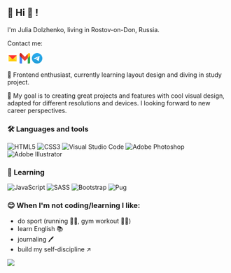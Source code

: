 👩 Hi 👋 ! 
------------------------
I'm Julia Dolzhenko, living in Rostov-on-Don, Russia.

Contact me:

<a href="mailto:kaomo@yandex.ru" target="_blank"><img src="assets/Yandex_Mail_icon.svg" width="24" height="24" alt="kaomo@yandex.ru"></a>   <a href="mailto:muzzzafm@gmail.com" target="_blank"><img src="assets/Gmail_icon_(2020).svg" width="24" height="24" alt="muzzzafm@gmail.com"></a>   <a href="https://t.me/Julidol82" target="_blank"><img src="assets/Telegram_2019_Logo.svg" width="24" height="24" alt="Telegram: Julidol82"></a>



🌱 Frontend enthusiast, currently learning layout design and diving in study project.

🎯 My goal is to creating great projects and features with cool visual design, adapted for different resolutions and devices.
I looking forward to new career perspectives.

### 🛠 Languages and tools

![HTML5](https://img.shields.io/badge/html5-%23E34F26.svg?style=flat-square&logo=html5&logoColor=white) ![CSS3](https://img.shields.io/badge/css3-%231572B6.svg?style=flat-square&logo=css3&logoColor=white)  	![Visual Studio Code](https://img.shields.io/badge/Visual%20Studio%20Code-0078d7.svg?style=flat-square&logo=visual-studio-code&logoColor=white) ![Adobe Photoshop](https://img.shields.io/badge/adobe%20photoshop-%2331A8FF.svg?style=flat-square&logo=adobe%20photoshop&logoColor=white) ![Adobe Illustrator](https://img.shields.io/badge/adobe%20illustrator-%23FF9A00.svg?style=flat-square&logo=adobe%20illustrator&logoColor=white)

 ### 🎈 Learning
 
![JavaScript](https://img.shields.io/badge/javascript-%23323330.svg?style=flat-square&logo=javascript&logoColor=%23F7DF1E)
![SASS](https://img.shields.io/badge/SASS-hotpink.svg?style=flat-square&logo=SASS&logoColor=white) 
![Bootstrap](https://img.shields.io/badge/bootstrap-%238511FA.svg?style=flat-square&logo=bootstrap&logoColor=white) 
![Pug](https://img.shields.io/badge/Pug-FFF?style=flat-square&logo=pug&logoColor=A86454) 
 ### 😊 When I'm not coding/learning I like:
+ do sport (running 🏃‍♀️, gym workout 🏋️‍♀️)
+ learn English 📚
+ journaling 🖊️
+ build my self-discipline ↗️

![](https://komarev.com/ghpvc/?username=Julidol&style=flat-square&color=ff69b4)

     
